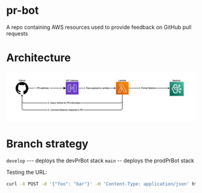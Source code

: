 # pr-bot
A repo containing AWS resources used to provide feedback on GitHub pull requests

# Architecture
![architecture-diagram.png](architecture-diagram.png)

# Branch strategy
`develop` --- deploys the devPrBot stack
`main` -- deploys the prodPrBot stack

Testing the URL:
```bash
curl -X POST -d '{"foo": "bar"}' -H 'Content-Type: application/json' https://<placeholder>.execute-api.us-west-2.amazonaws.com/live/pr-review
```